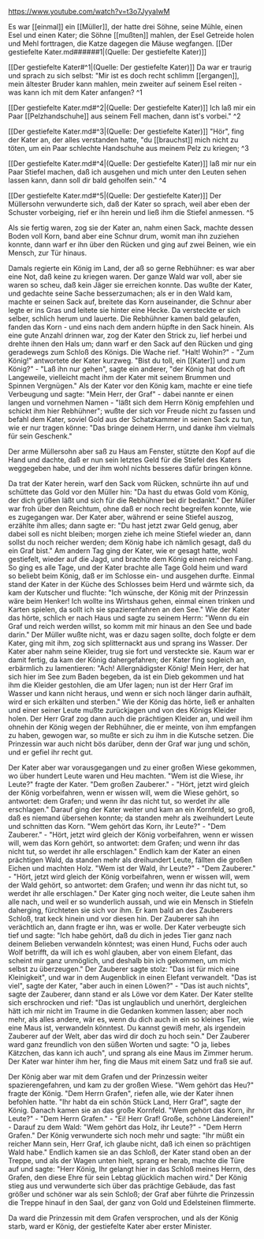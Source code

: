 https://www.youtube.com/watch?v=t3o7JyyaIwM


Es war [[einmal]] ein [[Müller]], der hatte drei Söhne, seine Mühle, einen Esel und einen Kater; die Söhne [[mußten]] mahlen, der Esel Getreide holen und Mehl forttragen, die Katze dagegen die Mäuse wegfangen.  [[Der gestiefelte Kater.md######1|(Quelle: Der gestiefelte Kater)]]

[[Der gestiefelte Kater#^1|(Quelle: Der gestiefelte Kater)]]
Da war er traurig und sprach zu sich selbst: "Mir ist es doch recht schlimm [[ergangen]], mein ältester Bruder kann mahlen, mein zweiter auf seinem Esel reiten - was kann ich mit dem Kater anfangen? ^1

[[Der gestiefelte Kater.md#^2|(Quelle: Der gestiefelte Kater)]]
Ich laß mir ein Paar [[Pelzhandschuhe]] aus seinem Fell machen, dann ist's vorbei." ^2

[[Der gestiefelte Kater.md#^3|(Quelle: Der gestiefelte Kater)]]
"Hör", fing der Kater an, der alles verstanden hatte, "du [[brauchst]] mich nicht zu töten, um ein Paar schlechte Handschuhe aus meinem Pelz zu kriegen; ^3

[[Der gestiefelte Kater.md#^4|(Quelle: Der gestiefelte Kater)]]
 laß mir nur ein Paar Stiefel machen, daß ich ausgehen und mich unter den Leuten sehen lassen kann, dann soll dir bald geholfen sein." ^4
 
[[Der gestiefelte Kater.md#^5|(Quelle: Der gestiefelte Kater)]]
 Der Müllersohn verwunderte sich, daß der Kater so sprach, weil aber eben der Schuster vorbeiging, rief er ihn herein und ließ ihm die Stiefel anmessen. ^5

 Als sie fertig waren, zog sie der Kater an, nahm einen Sack, machte dessen Boden voll Korn, band aber eine Schnur drum, womit man ihn zuziehen konnte, dann warf er ihn über den Rücken und ging auf zwei Beinen, wie ein Mensch, zur Tür hinaus.

Damals regierte ein König im Land, der aß so gerne Rebhühner: es war aber eine Not, daß keine zu kriegen waren. Der ganze Wald war voll, aber sie waren so scheu, daß kein Jäger sie erreichen konnte. Das wußte der Kater, und gedachte seine Sache besserzumachen; als er in den Wald kam, machte er seinen Sack auf, breitete das Korn auseinander, die Schnur aber legte er ins Gras und leitete sie hinter eine Hecke. Da versteckte er sich selber, schlich herum und lauerte. Die Rebhühner kamen bald gelaufen, fanden das Korn - und eins nach dem andern hüpfte in den Sack hinein. Als eine gute Anzahl drinnen war, zog der Kater den Strick zu, lief herbei und drehte ihnen den Hals um; dann warf er den Sack auf den Rücken und ging geradewegs zum Schloß des Königs. Die Wache rief. "Halt! Wohin?" - "Zum König!" antwortete der Kater kurzweg. "Bist du toll, ein [[Kater]] und zum König?" - "Laß ihn nur gehen", sagte ein anderer, "der König hat doch oft Langeweile, vielleicht macht ihm der Kater mit seinem Brummen und Spinnen Vergnügen." Als der Kater vor den König kam, machte er eine tiefe Verbeugung und sagte: "Mein Herr, der Graf" - dabei nannte er einen langen und vornehmen Namen - "läßt sich dem Herrn König empfehlen und schickt ihm hier Rebhühner"; wußte der sich vor Freude nicht zu fassen und befahl dem Kater, soviel Gold aus der Schatzkammer in seinen Sack zu tun, wie er nur tragen könne: "Das bringe deinem Herrn, und danke ihm vielmals für sein Geschenk."

Der arme Müllersohn aber saß zu Haus am Fenster, stützte den Kopf auf die Hand und dachte, daß er nun sein letztes Geld für die Stiefel des Katers weggegeben habe, und der ihm wohl nichts besseres dafür bringen könne. 

Da trat der Kater herein, warf den Sack vom Rücken, schnürte ihn auf und schüttete das Gold vor den Müller hin: "Da hast du etwas Gold vom König, der dich grüßen läßt und sich für die Rebhühner bei dir bedankt." Der Müller war froh über den Reichtum, ohne daß er noch recht begreifen konnte, wie es zugegangen war. Der Kater aber, während er seine Stiefel auszog, erzählte ihm alles; dann sagte er: "Du hast jetzt zwar Geld genug, aber dabei soll es nicht bleiben; morgen ziehe ich meine Stiefel wieder an, dann sollst du noch reicher werden; dem König habe ich nämlich gesagt, daß du ein Graf bist." Am andern Tag ging der Kater, wie er gesagt hatte, wohl gestiefelt, wieder auf die Jagd, und brachte dem König einen reichen Fang. So ging es alle Tage, und der Kater brachte alle Tage Gold heim und ward so beliebt beim König, daß er im Schlosse ein- und ausgehen durfte. Einmal stand der Kater in der Küche des Schlosses beim Herd und wärmte sich, da kam der Kutscher und fluchte: "Ich wünsche, der König mit der Prinzessin wäre beim Henker! Ich wollte ins Wirtshaus gehen, einmal einen trinken und Karten spielen, da sollt ich sie spazierenfahren an den See." Wie der Kater das hörte, schlich er nach Haus und sagte zu seinem Herrn: "Wenn du ein Graf und reich werden willst, so komm mit mir hinaus an den See und bade darin." Der Müller wußte nicht, was er dazu sagen sollte, doch folgte er dem Kater, ging mit ihm, zog sich splitternackt aus und sprang ins Wasser. Der Kater aber nahm seine Kleider, trug sie fort und versteckte sie. Kaum war er damit fertig, da kam der König dahergefahren; der Kater fing sogleich an, erbärmlich zu lamentieren: "Ach! Allergnädigster König! Mein Herr, der hat sich hier im See zum Baden begeben, da ist ein Dieb gekommen und hat ihm die Kleider gestohlen, die am Ufer lagen; nun ist der Herr Graf im Wasser und kann nicht heraus, und wenn er sich noch länger darin aufhält, wird er sich erkälten und sterben." Wie der König das hörte, ließ er anhalten und einer seiner Leute mußte zurückjagen und von des Königs Kleider holen. Der Herr Graf zog dann auch die prächtigen Kleider an, und weil ihm ohnehin der König wegen der Rebhühner, die er meinte, von ihm empfangen zu haben, gewogen war, so mußte er sich zu ihm in die Kutsche setzen. Die Prinzessin war auch nicht bös darüber, denn der Graf war jung und schön, und er gefiel ihr recht gut.

Der Kater aber war vorausgegangen und zu einer großen Wiese gekommen, wo über hundert Leute waren und Heu machten. "Wem ist die Wiese, ihr Leute?" fragte der Kater. "Dem großen Zauberer." - "Hört, jetzt wird gleich der König vorbeifahren, wenn er wissen will, wem die Wiese gehört, so antwortet: dem Grafen; und wenn ihr das nicht tut, so werdet ihr alle erschlagen." Darauf ging der Kater weiter und kam an ein Kornfeld, so groß, daß es niemand übersehen konnte; da standen mehr als zweihundert Leute und schnitten das Korn. "Wem gehört das Korn, ihr Leute?" - "Dem Zauberer." - "Hört, jetzt wird gleich der König vorbeifahren, wenn er wissen will, wem das Korn gehört, so antwortet: dem Grafen; und wenn ihr das nicht tut, so werdet ihr alle erschlagen." Endlich kam der Kater an einen prächtigen Wald, da standen mehr als dreihundert Leute, fällten die großen Eichen und machten Holz. "Wem ist der Wald, ihr Leute?" - "Dem Zauberer." - "Hört, jetzt wird gleich der König vorbeifahren, wenn er wissen will, wem der Wald gehört, so antwortet: dem Grafen; und wenn ihr das nicht tut, so werdet ihr alle erschlagen." Der Kater ging noch weiter, die Leute sahen ihm alle nach, und weil er so wunderlich aussah, und wie ein Mensch in Stiefeln daherging, fürchteten sie sich vor ihm. Er kam bald an des Zauberers Schloß, trat keck hinein und vor diesen hin. Der Zauberer sah ihn verächtlich an, dann fragte er ihn, was er wolle. Der Kater verbeugte sich tief und sagte: "Ich habe gehört, daß du dich in jedes Tier ganz nach deinem Belieben verwandeln könntest; was einen Hund, Fuchs oder auch Wolf betrifft, da will ich es wohl glauben, aber von einem Elefant, das scheint mir ganz unmöglich, und deshalb bin ich gekommen, um mich selbst zu überzeugen." Der Zauberer sagte stolz: "Das ist für mich eine Kleinigkeit", und war in dem Augenblick in einen Elefant verwandelt. "Das ist viel", sagte der Kater, "aber auch in einen Löwen?" - "Das ist auch nichts", sagte der Zauberer, dann stand er als Löwe vor dem Kater. Der Kater stellte sich erschrocken und rief: "Das ist unglaublich und unerhört, dergleichen hätt ich mir nicht im Traume in die Gedanken kommen lassen; aber noch mehr, als alles andere, wär es, wenn du dich auch in ein so kleines Tier, wie eine Maus ist, verwandeln könntest. Du kannst gewiß mehr, als irgendein Zauberer auf der Welt, aber das wird dir doch zu hoch sein." Der Zauberer ward ganz freundlich von den süßen Worten und sagte: "O ja, liebes Kätzchen, das kann ich auch", und sprang als eine Maus im Zimmer herum. Der Kater war hinter ihm her, fing die Maus mit einem Satz und fraß sie auf.

Der König aber war mit dem Grafen und der Prinzessin weiter spazierengefahren, und kam zu der großen Wiese. "Wem gehört das Heu?" fragte der König. "Dem Herrn Grafen", riefen alle, wie der Kater ihnen befohlen hatte. "Ihr habt da ein schön Stück Land, Herr Graf", sagte der König. Danach kamen sie an das große Kornfeld. "Wem gehört das Korn, ihr Leute?" - "Dem Herrn Grafen." - "Ei! Herr Graf! Große, schöne Ländereien!" - Darauf zu dem Wald: "Wem gehört das Holz, ihr Leute?" - "Dem Herrn Grafen." Der König verwunderte sich noch mehr und sagte: "Ihr müßt ein reicher Mann sein, Herr Graf, ich glaube nicht, daß ich einen so prächtigen Wald habe." Endlich kamen sie an das Schloß, der Kater stand oben an der Treppe, und als der Wagen unten hielt, sprang er herab, machte die Türe auf und sagte: "Herr König, Ihr gelangt hier in das Schloß meines Herrn, des Grafen, den diese Ehre für sein Lebtag glücklich machen wird." Der König stieg aus und verwunderte sich über das prächtige Gebäude, das fast größer und schöner war als sein Schloß; der Graf aber führte die Prinzessin die Treppe hinauf in den Saal, der ganz von Gold und Edelsteinen flimmerte.

Da ward die Prinzessin mit dem Grafen versprochen, und als der König starb, ward er König, der gestiefelte Kater aber erster Minister.